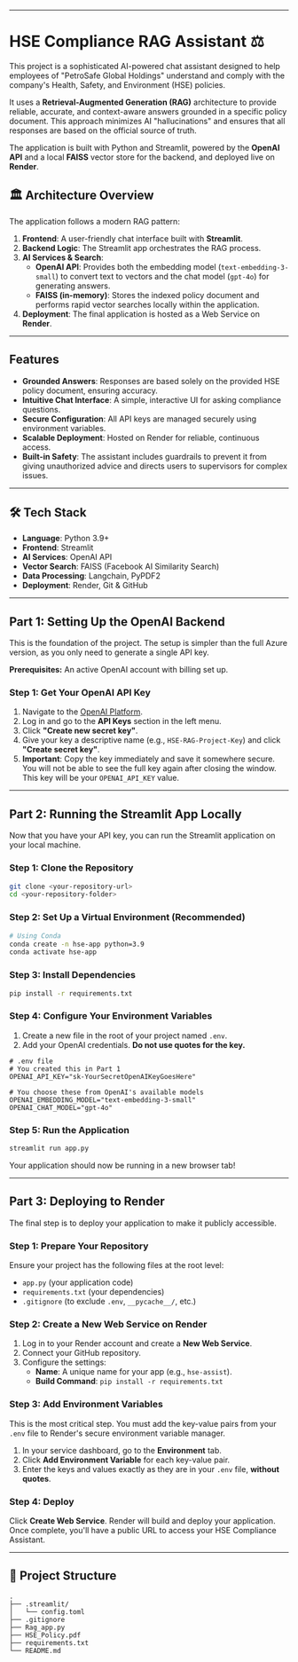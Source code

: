 
-----

# HSE Compliance RAG Assistant ⚖️

This project is a sophisticated AI-powered chat assistant designed to help employees of "PetroSafe Global Holdings" understand and comply with the company's Health, Safety, and Environment (HSE) policies.

It uses a **Retrieval-Augmented Generation (RAG)** architecture to provide reliable, accurate, and context-aware answers grounded in a specific policy document. This approach minimizes AI "hallucinations" and ensures that all responses are based on the official source of truth.

The application is built with Python and Streamlit, powered by the **OpenAI API** and a local **FAISS** vector store for the backend, and deployed live on **Render**.

## 🏛️ Architecture Overview

The application follows a modern RAG pattern:

1.  **Frontend**: A user-friendly chat interface built with **Streamlit**.
2.  **Backend Logic**: The Streamlit app orchestrates the RAG process.
3.  **AI Services & Search**:
      * **OpenAI API**: Provides both the embedding model (`text-embedding-3-small`) to convert text to vectors and the chat model (`gpt-4o`) for generating answers.
      * **FAISS (in-memory)**: Stores the indexed policy document and performs rapid vector searches locally within the application.
4.  **Deployment**: The final application is hosted as a Web Service on **Render**.

-----

##  Features

  * **Grounded Answers**: Responses are based solely on the provided HSE policy document, ensuring accuracy.
  * **Intuitive Chat Interface**: A simple, interactive UI for asking compliance questions.
  * **Secure Configuration**: All API keys are managed securely using environment variables.
  * **Scalable Deployment**: Hosted on Render for reliable, continuous access.
  * **Built-in Safety**: The assistant includes guardrails to prevent it from giving unauthorized advice and directs users to supervisors for complex issues.

-----

## 🛠️ Tech Stack

  * **Language**: Python 3.9+
  * **Frontend**: Streamlit
  * **AI Services**: OpenAI API
  * **Vector Search**: FAISS (Facebook AI Similarity Search)
  * **Data Processing**: Langchain, PyPDF2
  * **Deployment**: Render, Git & GitHub

-----

##  Part 1: Setting Up the OpenAI Backend

This is the foundation of the project. The setup is simpler than the full Azure version, as you only need to generate a single API key.

**Prerequisites:** An active OpenAI account with billing set up.

### Step 1: Get Your OpenAI API Key

1.  Navigate to the [OpenAI Platform](https://platform.openai.com/api-keys).
2.  Log in and go to the **API Keys** section in the left menu.
3.  Click **"Create new secret key"**.
4.  Give your key a descriptive name (e.g., `HSE-RAG-Project-Key`) and click **"Create secret key"**.
5.  **Important**: Copy the key immediately and save it somewhere secure. You will not be able to see the full key again after closing the window. This key will be your `OPENAI_API_KEY` value.

-----

##  Part 2: Running the Streamlit App Locally

Now that you have your API key, you can run the Streamlit application on your local machine.

### Step 1: Clone the Repository

```bash
git clone <your-repository-url>
cd <your-repository-folder>
```

### Step 2: Set Up a Virtual Environment (Recommended)

```bash
# Using Conda
conda create -n hse-app python=3.9
conda activate hse-app
```

### Step 3: Install Dependencies

```bash
pip install -r requirements.txt
```

### Step 4: Configure Your Environment Variables

1.  Create a new file in the root of your project named `.env`.
2.  Add your OpenAI credentials. **Do not use quotes for the key.**

<!-- end list -->

```env
# .env file
# You created this in Part 1
OPENAI_API_KEY="sk-YourSecretOpenAIKeyGoesHere"

# You choose these from OpenAI's available models
OPENAI_EMBEDDING_MODEL="text-embedding-3-small"
OPENAI_CHAT_MODEL="gpt-4o"
```

### Step 5: Run the Application

```bash
streamlit run app.py
```

Your application should now be running in a new browser tab\!

-----

##  Part 3: Deploying to Render

The final step is to deploy your application to make it publicly accessible.

### Step 1: Prepare Your Repository

Ensure your project has the following files at the root level:

  * `app.py` (your application code)
  * `requirements.txt` (your dependencies)
  * `.gitignore` (to exclude `.env`, `__pycache__/`, etc.)
 



### Step 2: Create a New Web Service on Render

1.  Log in to your Render account and create a **New Web Service**.
2.  Connect your GitHub repository.
3.  Configure the settings:
      * **Name**: A unique name for your app (e.g., `hse-assist`).
      * **Build Command**: `pip install -r requirements.txt`
      

### Step 3: Add Environment Variables

This is the most critical step. You must add the key-value pairs from your `.env` file to Render's secure environment variable manager.

1.  In your service dashboard, go to the **Environment** tab.
2.  Click **Add Environment Variable** for each key-value pair.
3.  Enter the keys and values exactly as they are in your `.env` file, **without quotes**.

### Step 4: Deploy

Click **Create Web Service**. Render will build and deploy your application. Once complete, you'll have a public URL to access your HSE Compliance Assistant.

-----

## 📂 Project Structure

```
.
├── .streamlit/
│   └── config.toml
├── .gitignore
├── Rag_app.py
├── HSE_Policy.pdf
├── requirements.txt
└── README.md
```